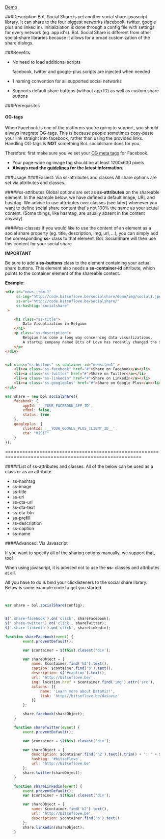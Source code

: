 [Demo](code.bitsoflove.be/socialshare/)




###Description
BoL Social Share is yet another social share javascript library. It can share to the four biggest networks (facebook, twitter, google plus and linked in). Initializiation is done through a config file with settings for every network (eg. app id's). BoL Social Share is different from other social-share libraries because it allows for a broad customization of the share dialogs.



###Benefits

- No need to load additional scripts

    facebook, twitter and google-plus scripts are injected when needed

- 1 naming convention for all supported social networks

- Supports default share buttons (without app ID) as well as custom share buttons


###Prerequisites
#### OG-tags
When Facebook is one of the platforms you're going to support, you should always integrate OG-tags.
This is because people sometimes copy-paste your link straight into facebook, rather than using the provided links. Handling OG-tags is **NOT** something BoL socialshare does for you.

Therefore: first make sure you've set your [OG meta tags](https://developers.facebook.com/docs/sharing/best-practices) for Facebook.
- Your page-wide og:image tag should be at least 1200x630 pixels
- **Always read the [guidelines](https://developers.facebook.com/docs/sharing/best-practices) for the latest information.**



###Usage
####Easiest: Via ss-attributes and classes
All share options are set via attributes and classes.

#####ss-attributes
Global options are set as **ss-attributes** on the shareable element.
In the example below, we have defined a default image, URL and hashtag. We advise to use attributes over classes (see later) whenever you want to define social share content that's not 100% the same as your actual content. (Some things, like hashtag, are usually absent in the content anyway)

#####ss-classes
If you would like to use the content of an element as a social share property (eg. title, description, img, url, ...), you can simply add the corresponding **ss-** class to that element. BoL SocialShare will then use this content for your social share

**IMPORTANT**

Be sure to add a **ss-buttons** class to the element containing your actual share buttons. This element also needs a **ss-container-id** attribute, which points to the container element of the shareable content.



**Example:**
```html
<div id="news-item-1"
     ss-img="http://code.bitsoflove.be/socialshare/demo/img/social1.jpg"
     ss-url="http://code.bitsoflove.be/socialshare/"
     ss-hashtag="socialshare"
 >

    <h1 class="ss-title">
        Data Visualization in Belgium
    </h1>
    <p class="ss-description">
        Belgium has come a long way concerning data visualizations.
        A startup company named Bits of Love has recently changed the scene.
    </p>
</div>


<ul class="ss-buttons" ss-container-id="newsitem1" >
    <li><a class="ss-facebook" href="#">Share on Facebook</a></li>
    <li><a class="ss-twitter" href="#">Share on Twitter</a></li>
    <li><a class="ss-linkedin" href="#">Share on LinkedIn</a></li>
    <li><a class="ss-googleplus" href="#">Share on Google Plus</a></li>
</ul>

```


```javascript
var share = new bol.socialShare({
    facebook: {
        appId: '__YOUR_FACEBOOK_APP_ID',
        xfbml: false,
        status: true
    },
    googleplus: {
        clientId: '__YOUR_GOOGLE_PLUS_CLIENT_ID__',
        cta: "VISIT"
    }
});
```


======================================================================================================


#####List of ss-attributes and classes.
All of the below can be used as a class or as an attribute.

- ss-hashtag
- ss-image
- ss-title
- ss-url
- ss-cta-url
- ss-cta-text
- ss-cta-btn
- ss-prefill
- ss-description
- ss-caption
- ss-name




####Advanced: Via Javascript

If you want to specify all of the sharing options manually, we support that, too!

When using javascript, it is advised not to use the **ss-** classes and attributes at all.

All you have to do is bind your clicklisteners to the social share library.
Below is some example code to get you started
```javascript


var share = bol.socialShare(config);


$('.share-facebook').on('click', shareFacebook);
$('.share-twitter').on('click', shareTwitter);
$('.share-linkedin').on('click', shareLinkedin);

function shareFacebook(event) {
        event.preventDefault();

        var $container = $(this).closest('div');

        var shareObject = {
            name: $container.find('h2').text(),
            caption: $container.find('p').text(),
            description: $('#caption').text(),
            url: 'http://bitsoflove.be/',
            img: location.href + $container.find('img').attr('src'),
            actions: [{
                name: 'Learn more about DataViz!',
                link: 'http://bitsoflove.be/dataviz'
            }]
        };

        share.facebook(shareObject);
    }

    function shareTwitter(event) {
        event.preventDefault();

        var $container = $(this).closest('div');

        var shareObject = {
            description: $container.find('h2').text().trim() + ': ' + $container.find('p').text(),
            hashtag: '#bitsoflove',
            url: 'http://bitsoflove.be'
        };
        share.twitter(shareObject);
    }

    function shareLinkedin(event) {
        event.preventDefault();
        var $container = $(this).closest('div');

        var shareObject = {
            name: $container.find('h2').text(),
            url: 'http://bitsoflove.be',
            description: $container.find('p').text()
        };
        share.linkedin(shareObject);
    }
```




<!--
Use images that are at least 1200 x 630 pixels for the best display on high resolution devices. At the minimum, you should use images that are 600 x 315 pixels to display link page posts with larger images.

###Options



###Facebook

Read the guidelines for up-to-date information!

og:image should be at least 1200x630 px
-->
